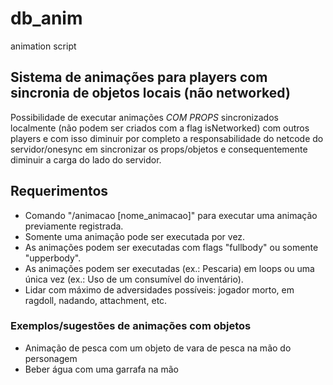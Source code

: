 # db_anim
animation script

## Sistema de animações para players com sincronia de objetos locais (não networked)
Possibilidade de executar animações *COM PROPS* sincronizados localmente (não podem ser criados com a flag isNetworked) com outros players e com isso diminuir por completo a responsabilidade do netcode do servidor/onesync em sincronizar os props/objetos e consequentemente diminuir a carga do lado do servidor.

## Requerimentos
- Comando "/animacao [nome_animacao]" para executar uma animação previamente registrada.
- Somente uma animação pode ser executada por vez.
- As animações podem ser executadas com flags "fullbody" ou somente "upperbody".
- As animações podem ser executadas (ex.: Pescaria) em loops ou uma única vez (ex.: Uso de um consumível do inventário).
- Lidar com máximo de adversidades possíveis: jogador morto, em ragdoll, nadando, attachment, etc.

### Exemplos/sugestões de animações com objetos
- Animação de pesca com um objeto de vara de pesca na mão do personagem
- Beber água com uma garrafa na mão
